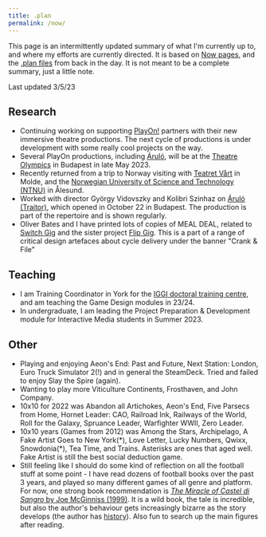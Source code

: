 ```yaml
---
title: .plan
permalink: /now/
---
```


This page is an intermittently updated summary of what I'm currently up to, and where my efforts are currently directed. It is based on [Now pages](https://nownownow.com/about), and the [.plan files](https://datatracker.ietf.org/doc/html/rfc1288) from back in the day. It is not meant to be a complete summary, just a little note.

Last updated 3/5/23

## Research
* Continuing working on supporting [PlayOn!](/projects/play-on) partners with their new immersive theatre productions. The next cycle of productions is under development with some really cool projects on the way.
* Several PlayOn productions, including [Áruló](projects/áruló), will be at the [Theatre Olympics](https://szinhaz.org/en/) in Budapest in late May 2023.
* Recently returned from a trip to Norway visiting with [Teatret Vårt](https://www.teatretvart.no/) in Molde, and the [Norwegian University of Science and Technology (NTNU)](https://www.ntnu.edu/alesund) in Ålesund.
* Worked with director György Vidovszky and Kolibri Szinhaz on [Áruló (Traitor)](projects/áruló), which opened in October 22 in Budapest. The production is part of the repertoire and is shown regularly.
* Oliver Bates and I have printed lots of copies of MEAL DEAL, related to [Switch Gig](/projects/switch-gig) and the sister project [Flip Gig](http://www.flipgig.org/). This is a part of a range of critical design artefaces about cycle delivery under the banner "Crank & File"

## Teaching
* I am Training Coordinator in York for the [IGGI doctoral training centre](https://www.iggi.org.uk), and am teaching the Game Design modules in 23/24. 
* In undergraduate, I am leading the Project Preparation & Development module for Interactive Media students in Summer 2023.

## Other

* Playing and enjoying Aeon's End: Past and Future, Next Station: London, Euro Truck Simulator 2(!) and in general the SteamDeck. Tried and failed to enjoy Slay the Spire (again).
* Wanting to play more Viticulture Continents, Frosthaven, and John Company.
* 10x10 for 2022 was Abandon all Artichokes, Aeon's End, Five Parsecs from Home, Hornet Leader: CAO, Railroad Ink, Railways of the World, Roll for the Galaxy, Spruance Leader, Warfighter WWII, Zero Leader.
* 10x10 years (Games from 2012) was Among the Stars, Archipelago, A Fake Artist Goes to New York(\*), Love Letter, Lucky Numbers, Qwixx, Snowdonia(\*), Tea Time, and Trains. Asterisks are ones that aged well. Fake Artist is still the best social deduction game.
* Still feeling like I should do some kind of reflection on all the football stuff at some point - I have read dozens of football books over the past 3 years, and played so many different games of all genre and platform. For now, one strong book recommendation is [*The Miracle of Castel di Sangro* by Joe McGinniss (1999)](https://openlibrary.org/works/OL3928927W/The_Miracle_of_Castel_Di_Sangro?edition=ia%3Amiracleofcasteld00joem_0). It is a wild book, the tale is incredible, but also the author's behaviour gets increasingly bizarre as the story develops (the author has [history](https://en.wikipedia.org/wiki/Fatal_Vision_controversy)). Also fun to search up the main figures after reading.